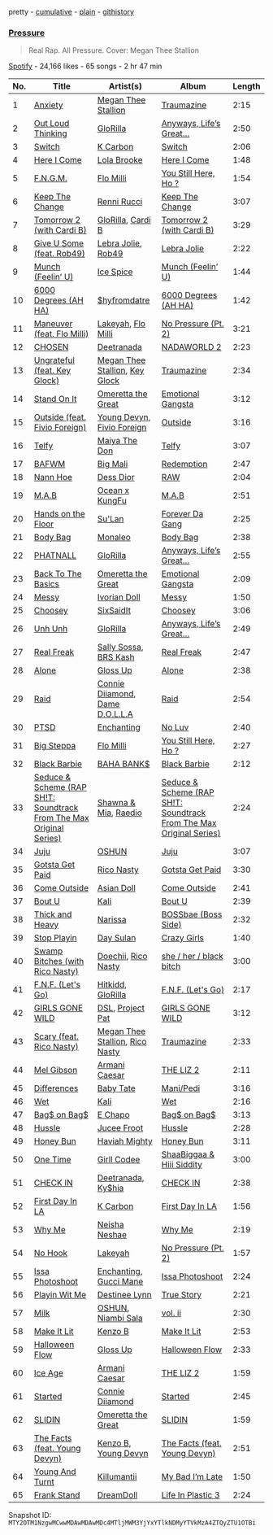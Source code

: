 pretty - [cumulative](/playlists/cumulative/37i9dQZF1DWZwCeILEyQAy.md) - [plain](/playlists/plain/37i9dQZF1DWZwCeILEyQAy) - [githistory](https://github.githistory.xyz/mackorone/spotify-playlist-archive/blob/main/playlists/plain/37i9dQZF1DWZwCeILEyQAy)

### [Pressure](https://open.spotify.com/playlist/37i9dQZF1DWZwCeILEyQAy)

> Real Rap\. All Pressure\. Cover: Megan Thee Stallion

[Spotify](https://open.spotify.com/user/spotify) - 24,166 likes - 65 songs - 2 hr 47 min

| No. | Title | Artist(s) | Album | Length |
|---|---|---|---|---|
| 1 | [Anxiety](https://open.spotify.com/track/6Ve9MNsl8OFg6rHd227bYh) | [Megan Thee Stallion](https://open.spotify.com/artist/181bsRPaVXVlUKXrxwZfHK) | [Traumazine](https://open.spotify.com/album/4YP0h2KGDb20eJuStnBvim) | 2:15 |
| 2 | [Out Loud Thinking](https://open.spotify.com/track/0EF2x6DfhDECvRVTdJvBDs) | [GloRilla](https://open.spotify.com/artist/2qoQgPAilErOKCwE2Y8wOG) | [Anyways, Life’s Great…](https://open.spotify.com/album/1kLWQJYzHP0kX6peGevMkC) | 2:50 |
| 3 | [Switch](https://open.spotify.com/track/5D4s8L8HQ1kh2YGbczUonD) | [K Carbon](https://open.spotify.com/artist/5LxoXQBUoD5oftz6xQLv9y) | [Switch](https://open.spotify.com/album/7EDiA9kZvIW9pcVFKB9cnh) | 2:06 |
| 4 | [Here I Come](https://open.spotify.com/track/24JTap3Y2LHb3icc5iIkNj) | [Lola Brooke](https://open.spotify.com/artist/2Ggj5XNlIb4Lnbqe307FyB) | [Here I Come](https://open.spotify.com/album/5yEN89IGBwa3y0tP2qWAnK) | 1:48 |
| 5 | [F.N.G.M.](https://open.spotify.com/track/1Dzr6fYP7xU0DHD4U7C6WG) | [Flo Milli](https://open.spotify.com/artist/08PvCOlef4xdOr20jFSTPd) | [You Still Here, Ho ?](https://open.spotify.com/album/42C76ZnwdWqEu6zs6NFW1A) | 1:54 |
| 6 | [Keep The Change](https://open.spotify.com/track/2VlR46jqhpWZKmD8RmZCWl) | [Renni Rucci](https://open.spotify.com/artist/5RnUS48fC3nHEjbKeb8TPz) | [Keep The Change](https://open.spotify.com/album/0KePZJdZrkswyYtFmY4ZzC) | 3:07 |
| 7 | [Tomorrow 2 \(with Cardi B\)](https://open.spotify.com/track/7KXVIAuw3m2hxZanrpSXS3) | [GloRilla](https://open.spotify.com/artist/2qoQgPAilErOKCwE2Y8wOG), [Cardi B](https://open.spotify.com/artist/4kYSro6naA4h99UJvo89HB) | [Tomorrow 2 \(with Cardi B\)](https://open.spotify.com/album/5o1xUBd8aM7qFhjlBXiIpb) | 3:29 |
| 8 | [Give U Some \(feat\. Rob49\)](https://open.spotify.com/track/1SDPlyCpP441BhYKcupxc0) | [Lebra Jolie](https://open.spotify.com/artist/3ej8SuMJzEgwFLe2lCBikV), [Rob49](https://open.spotify.com/artist/1jBoSSrbz9n4ehQWA4cZgB) | [Lebra Jolie](https://open.spotify.com/album/28zSKv6y1iWehsGpxGbpW6) | 2:22 |
| 9 | [Munch \(Feelin’ U\)](https://open.spotify.com/track/1jOgJN75btuUONIdf57vHz) | [Ice Spice](https://open.spotify.com/artist/3LZZPxNDGDFVSIPqf4JuEf) | [Munch \(Feelin’ U\)](https://open.spotify.com/album/0LgFPcU3P2HLGUtBQTBBpv) | 1:44 |
| 10 | [6000 Degrees \(AH HA\)](https://open.spotify.com/track/5no1uAP51SFQzZqITUxsfG) | [$hyfromdatre](https://open.spotify.com/artist/3f0iI02WmX2ozlN86BhnmC) | [6000 Degrees \(AH HA\)](https://open.spotify.com/album/4xX7TRWNeiqsCfCgGB5SkH) | 1:42 |
| 11 | [Maneuver \(feat\. Flo Milli\)](https://open.spotify.com/track/4bWGHob6LSJ6XV2NtEo5Zi) | [Lakeyah](https://open.spotify.com/artist/77gMBvQ2frbQAPyCeoYGm7), [Flo Milli](https://open.spotify.com/artist/08PvCOlef4xdOr20jFSTPd) | [No Pressure \(Pt\. 2\)](https://open.spotify.com/album/7qFvB2y0azbdCp9j1dyRai) | 3:21 |
| 12 | [CHOSEN](https://open.spotify.com/track/4iWKWmaiUfSsREuTD4C0Bs) | [Deetranada](https://open.spotify.com/artist/2wZt8FDVui01y98mChSK0t) | [NADAWORLD 2](https://open.spotify.com/album/2xvKxZaBXgG2VfzxL7Cftd) | 2:23 |
| 13 | [Ungrateful \(feat\. Key Glock\)](https://open.spotify.com/track/6vA7RdHmU23h3ygUPPFXz5) | [Megan Thee Stallion](https://open.spotify.com/artist/181bsRPaVXVlUKXrxwZfHK), [Key Glock](https://open.spotify.com/artist/0RESbWvOMyua0yuyVrztJ5) | [Traumazine](https://open.spotify.com/album/4YP0h2KGDb20eJuStnBvim) | 2:34 |
| 14 | [Stand On It](https://open.spotify.com/track/5vttUta1Kn5aDGiHopxozA) | [Omeretta the Great](https://open.spotify.com/artist/3wFzTRAvCLEACzbRmgBEHx) | [Emotional Gangsta](https://open.spotify.com/album/09wAIQk3bRrbBlNQZXBv2C) | 3:12 |
| 15 | [Outside \(feat\. Fivio Foreign\)](https://open.spotify.com/track/5zbxkF1osnZlRAknPax4D9) | [Young Devyn](https://open.spotify.com/artist/5JPJZcr0m2OkOEA1pagpSb), [Fivio Foreign](https://open.spotify.com/artist/14CHVeJGrR5xgUGQFV5BVM) | [Outside](https://open.spotify.com/album/0qWG2omWgkNk3bgF7CqgEA) | 3:16 |
| 16 | [Telfy](https://open.spotify.com/track/4vj1VHAC9n8ZodCqdnauS7) | [Maiya The Don](https://open.spotify.com/artist/6S6u5pS5ywg7rv50rhpobQ) | [Telfy](https://open.spotify.com/album/6jzTgp5UKMbNgqbTbKbDZo) | 3:07 |
| 17 | [BAFWM](https://open.spotify.com/track/47q42DLArt5uwS8oQso7Yy) | [Big Mali](https://open.spotify.com/artist/7x34WSbxJuJnz7pMPWg4Yz) | [Redemption](https://open.spotify.com/album/3WGdvwAomZimfvzf1GT0Er) | 2:47 |
| 18 | [Nann Hoe](https://open.spotify.com/track/3umaJVPB3ux55pcPAUNOZn) | [Dess Dior](https://open.spotify.com/artist/1RnSjp7u3KIyEJbRiQLs9O) | [RAW](https://open.spotify.com/album/7qjfG80Q4046ra6Pvn6yLc) | 2:04 |
| 19 | [M.A.B](https://open.spotify.com/track/7mU3sIIQtsJ3PlHfMX3rtJ) | [Ocean x KungFu](https://open.spotify.com/artist/1WEXyd2RFcNvcHbCydwP78) | [M.A.B](https://open.spotify.com/album/5snNIfBKB1GssrKQg8zW2c) | 2:51 |
| 20 | [Hands on the Floor](https://open.spotify.com/track/0dXjSZ5dX51mZaynbdQeWH) | [Su'Lan](https://open.spotify.com/artist/5Z76BEGQXFYvZxbJx9fL4g) | [Forever Da Gang](https://open.spotify.com/album/1DWBzaZdbcePhYHTDOfi8p) | 2:25 |
| 21 | [Body Bag](https://open.spotify.com/track/04b0tLlmpRhukCXaXT6l2J) | [Monaleo](https://open.spotify.com/artist/2sflbTtCirog5VxD6jPAfb) | [Body Bag](https://open.spotify.com/album/1uGar7MLJx7xRxSttyCw75) | 2:38 |
| 22 | [PHATNALL](https://open.spotify.com/track/3HEiAAH5AdjA3ac3aVTQpE) | [GloRilla](https://open.spotify.com/artist/2qoQgPAilErOKCwE2Y8wOG) | [Anyways, Life’s Great…](https://open.spotify.com/album/1kLWQJYzHP0kX6peGevMkC) | 2:55 |
| 23 | [Back To The Basics](https://open.spotify.com/track/0zKpWmBCHseu9ewM1BUII7) | [Omeretta the Great](https://open.spotify.com/artist/3wFzTRAvCLEACzbRmgBEHx) | [Emotional Gangsta](https://open.spotify.com/album/09wAIQk3bRrbBlNQZXBv2C) | 2:09 |
| 24 | [Messy](https://open.spotify.com/track/6BDfPXdc5LePckeLSN9z8I) | [Ivorian Doll](https://open.spotify.com/artist/5zWJtrglcTFohMajO2qrgd) | [Messy](https://open.spotify.com/album/6EMJGoV0haYpSrqH3pSwzO) | 1:50 |
| 25 | [Choosey](https://open.spotify.com/track/3ARj9nbJqRHqAGWYIUJ8XR) | [SixSaidIt](https://open.spotify.com/artist/4SBh3nHzdDKtubyOjpkhlb) | [Choosey](https://open.spotify.com/album/5TuXEia8HdUU3I1CIK5ldq) | 3:06 |
| 26 | [Unh Unh](https://open.spotify.com/track/6NBGEI2cU71eT8wM98bF2d) | [GloRilla](https://open.spotify.com/artist/2qoQgPAilErOKCwE2Y8wOG) | [Anyways, Life’s Great…](https://open.spotify.com/album/1kLWQJYzHP0kX6peGevMkC) | 2:49 |
| 27 | [Real Freak](https://open.spotify.com/track/6ThKqlrpzhNKuTLTlhTgl9) | [Sally Sossa](https://open.spotify.com/artist/58q28H7IgX06YXkPvUtGgR), [BRS Kash](https://open.spotify.com/artist/5jJjvmEwRr8epuGZq4eUUa) | [Real Freak](https://open.spotify.com/album/3U6P2BvHZCOuUIl80VQCgq) | 2:47 |
| 28 | [Alone](https://open.spotify.com/track/4dRnee7aZfEe4DKBIY7otj) | [Gloss Up](https://open.spotify.com/artist/7eDFwYpqsAROCZibWYr5C1) | [Alone](https://open.spotify.com/album/3FzO2HSNQXKeT6XVeeEgws) | 2:38 |
| 29 | [Raid](https://open.spotify.com/track/3AzAbVJqwsnrO5eqqH8pQB) | [Connie Diiamond](https://open.spotify.com/artist/0XJA8RpM6VgQeIYzjnP8wK), [Dame D.O.L.L.A](https://open.spotify.com/artist/6H6svVOQLsIH1uK7KedZoQ) | [Raid](https://open.spotify.com/album/6OCUNppa3p86QjYrMQYzum) | 2:54 |
| 30 | [PTSD](https://open.spotify.com/track/3iKgOBVydNBwzWxucBI3n4) | [Enchanting](https://open.spotify.com/artist/26XGM4cZDcTgrXo1nis5HT) | [No Luv](https://open.spotify.com/album/3dWR4DigMGjegp0NPBfAV7) | 2:40 |
| 31 | [Big Steppa](https://open.spotify.com/track/4wS4YABWUMDxcbImu3llWL) | [Flo Milli](https://open.spotify.com/artist/08PvCOlef4xdOr20jFSTPd) | [You Still Here, Ho ?](https://open.spotify.com/album/42C76ZnwdWqEu6zs6NFW1A) | 2:27 |
| 32 | [Black Barbie](https://open.spotify.com/track/7vtIPEv0Oom2B5XWh6aSil) | [BAHA BANK$](https://open.spotify.com/artist/0RCAPjosUl0X0PehJ5GKJz) | [Black Barbie](https://open.spotify.com/album/29Z0vuw4ddQvCM0mKE5gJu) | 2:12 |
| 33 | [Seduce & Scheme \(RAP SH!T: Soundtrack From The Max Original Series\)](https://open.spotify.com/track/7soX1jrCsDhZdwikQiiibk) | [Shawna & Mia](https://open.spotify.com/artist/1IbE7R5bQCSBeMhVRbWnU7), [Raedio](https://open.spotify.com/artist/0txgDz2yNToARuN2vD7SWD) | [Seduce & Scheme \(RAP SH!T: Soundtrack From The Max Original Series\)](https://open.spotify.com/album/1Vv0VzKUziAaDRqZyJteBh) | 2:24 |
| 34 | [Juju](https://open.spotify.com/track/7xuESPkxcB2GjA4uCRabC8) | [OSHUN](https://open.spotify.com/artist/3sGyf3EDcvQ4PB9AGIg84M) | [Juju](https://open.spotify.com/album/6iLM2134dGaPKx3eWCyNC0) | 3:07 |
| 35 | [Gotsta Get Paid](https://open.spotify.com/track/05NtQ4hY7LiPApiQrA5P5c) | [Rico Nasty](https://open.spotify.com/artist/2OaHYHb2XcFPvqL3VsyPzU) | [Gotsta Get Paid](https://open.spotify.com/album/0NKxUky8rIoZ2fTeXEIMku) | 3:30 |
| 36 | [Come Outside](https://open.spotify.com/track/7GUfVFTW0A0tJsfXOHSo9R) | [Asian Doll](https://open.spotify.com/artist/4guK7U9J36z76E1tWecJ0J) | [Come Outside](https://open.spotify.com/album/43KMwZRQfScNnsSKdjWliV) | 2:41 |
| 37 | [Bout U](https://open.spotify.com/track/3QWiUcQwaFsR7a4U1zOKmX) | [Kali](https://open.spotify.com/artist/1YRqgFNXqRyMDRr8ClS1NL) | [Bout U](https://open.spotify.com/album/3rvffEg9rXY78ubquxxwOX) | 2:39 |
| 38 | [Thick and Heavy](https://open.spotify.com/track/2XhODxnDAaEY8qiij4kWkf) | [Narissa](https://open.spotify.com/artist/5bOCbA2WfZgcFQyT64V76q) | [BOSSbae \(Boss Side\)](https://open.spotify.com/album/66WbpYWWQxmodFmj2JJv5e) | 2:32 |
| 39 | [Stop Playin](https://open.spotify.com/track/3dMS8mbPjRvGgiWPobV5lP) | [Day Sulan](https://open.spotify.com/artist/5wrJuArO5sOmhl2QJ1Z0sk) | [Crazy Girls](https://open.spotify.com/album/4v2qjXfnaXaqzjeAgG2ArU) | 1:40 |
| 40 | [Swamp Bitches \(with Rico Nasty\)](https://open.spotify.com/track/2aOG6jVZnTqZwEhjGTcFMM) | [Doechii](https://open.spotify.com/artist/4E2rKHVDssGJm2SCDOMMJB), [Rico Nasty](https://open.spotify.com/artist/2OaHYHb2XcFPvqL3VsyPzU) | [she / her / black bitch](https://open.spotify.com/album/0MndM4dEwGOjtuKE1aP2Tb) | 3:00 |
| 41 | [F.N.F\. \(Let's Go\)](https://open.spotify.com/track/1vrFJDrysqmsNAgyjBzx4f) | [Hitkidd](https://open.spotify.com/artist/5pR1zWq3UPsOpW1pTWayLf), [GloRilla](https://open.spotify.com/artist/2qoQgPAilErOKCwE2Y8wOG) | [F.N.F\. \(Let's Go\)](https://open.spotify.com/album/1FkcZKerCfWg4nUItVHf9B) | 2:17 |
| 42 | [GIRLS GONE WILD](https://open.spotify.com/track/15DRX5FNMYOUkk0SYD3RAz) | [DSL](https://open.spotify.com/artist/3ZfddMr5wPjHHJUCDtKysj), [Project Pat](https://open.spotify.com/artist/08Ld63UgKrJ0nZnCkzHtzc) | [GIRLS GONE WILD](https://open.spotify.com/album/6h2d73S7Wiits2FChXjvvl) | 3:12 |
| 43 | [Scary \(feat\. Rico Nasty\)](https://open.spotify.com/track/0QWauSvdEXExwUUDa4QCsj) | [Megan Thee Stallion](https://open.spotify.com/artist/181bsRPaVXVlUKXrxwZfHK), [Rico Nasty](https://open.spotify.com/artist/2OaHYHb2XcFPvqL3VsyPzU) | [Traumazine](https://open.spotify.com/album/4YP0h2KGDb20eJuStnBvim) | 2:33 |
| 44 | [Mel Gibson](https://open.spotify.com/track/7zMJKI6mD8IaThzNTNXNeY) | [Armani Caesar](https://open.spotify.com/artist/53S3boqktbqiB1JfHzsu1f) | [THE LIZ 2](https://open.spotify.com/album/1dqLryXYQroTAyTfGfb6F0) | 2:11 |
| 45 | [Differences](https://open.spotify.com/track/7fMwzEtUwvaV45uArYs2Uv) | [Baby Tate](https://open.spotify.com/artist/3IJ21966TwNZI24MwZHMu4) | [Mani/Pedi](https://open.spotify.com/album/1PggRLfABCLlNktVA64NDh) | 3:16 |
| 46 | [Wet](https://open.spotify.com/track/4RCwUGboTNqqrY2tgy37nF) | [Kali](https://open.spotify.com/artist/1YRqgFNXqRyMDRr8ClS1NL) | [Wet](https://open.spotify.com/album/31TtTfGTyqjNQvTXa6Ig9u) | 2:16 |
| 47 | [Bag$ on Bag$](https://open.spotify.com/track/1zsjjr1BXuxkA83TZlcQFY) | [E Chapo](https://open.spotify.com/artist/1B1yx0TYWWvufQuFoRqnL6) | [Bag$ on Bag$](https://open.spotify.com/album/6ldurV96sDvUIeJ6H5m1dM) | 3:13 |
| 48 | [Hussle](https://open.spotify.com/track/6dZ8Byzg5XtCa5NdmRuzfn) | [Jucee Froot](https://open.spotify.com/artist/7BtDOCA9U1krM87JITg6bF) | [Hussle](https://open.spotify.com/album/6TX5qO0vgu0QAMFpx9g5Kk) | 2:28 |
| 49 | [Honey Bun](https://open.spotify.com/track/20f6NKhIFA61Sw4bjYKHu7) | [Haviah Mighty](https://open.spotify.com/artist/3UROQ34SGxV7h71Z3Gqp8u) | [Honey Bun](https://open.spotify.com/album/4JYcG0gR8kCJ6rd3mKB3hm) | 3:11 |
| 50 | [One Time](https://open.spotify.com/track/7jxcUErTR6k32uunWgVbgl) | [Girll Codee](https://open.spotify.com/artist/2yNSw1444IAEFmZBDr9saO) | [ShaaBiggaa & Hiii Siddity](https://open.spotify.com/album/4mT8qhNHsh2cxrY3TSCEqM) | 3:00 |
| 51 | [CHECK IN](https://open.spotify.com/track/5IkL3uOBNhkXoyG8NkSNHY) | [Deetranada](https://open.spotify.com/artist/2wZt8FDVui01y98mChSK0t), [Ky$hia](https://open.spotify.com/artist/5g3QyuruqPVJplxTxIxAyK) | [CHECK IN](https://open.spotify.com/album/1SYTg7nRTnrI3lFz9QqxPk) | 2:38 |
| 52 | [First Day In LA](https://open.spotify.com/track/1OdtpdyOeGpYtlTfekIWAJ) | [K Carbon](https://open.spotify.com/artist/5LxoXQBUoD5oftz6xQLv9y) | [First Day In LA](https://open.spotify.com/album/3M5P1wm4AVl1sIeVOjFt0B) | 1:56 |
| 53 | [Why Me](https://open.spotify.com/track/58t3CCrolRpZOsuAMdDZSQ) | [Neisha Neshae](https://open.spotify.com/artist/7IAHqUnycA5bsMGTVxmqJg) | [Why Me](https://open.spotify.com/album/4i9hsqsasNXuj6RXXAtyXE) | 2:19 |
| 54 | [No Hook](https://open.spotify.com/track/2qPevuRQkYmm5dvJYWDCny) | [Lakeyah](https://open.spotify.com/artist/77gMBvQ2frbQAPyCeoYGm7) | [No Pressure \(Pt\. 2\)](https://open.spotify.com/album/7qFvB2y0azbdCp9j1dyRai) | 1:57 |
| 55 | [Issa Photoshoot](https://open.spotify.com/track/49MICz2iDO0E4suYyVYr62) | [Enchanting](https://open.spotify.com/artist/26XGM4cZDcTgrXo1nis5HT), [Gucci Mane](https://open.spotify.com/artist/13y7CgLHjMVRMDqxdx0Xdo) | [Issa Photoshoot](https://open.spotify.com/album/2e4aU3kX5YwcF1e52ZXeF0) | 2:24 |
| 56 | [Playin Wit Me](https://open.spotify.com/track/4j3XWdDzWeqvpRb02OE8hj) | [Destinee Lynn](https://open.spotify.com/artist/7JSfvsQiJjdbYMRDMv1q17) | [True Story](https://open.spotify.com/album/7ecOfBUdKw60vyTNzYOkFb) | 2:21 |
| 57 | [Milk](https://open.spotify.com/track/3VbIkQrKpjRKNSM4comIyC) | [OSHUN](https://open.spotify.com/artist/3sGyf3EDcvQ4PB9AGIg84M), [Niambi Sala](https://open.spotify.com/artist/0Puf9JFBSDWcztt6hktkqL) | [vol\. ii](https://open.spotify.com/album/514gRyBabmSml58MSBwNHG) | 2:30 |
| 58 | [Make It Lit](https://open.spotify.com/track/17UlPmEGyHxCC3BMRv9Kel) | [Kenzo B](https://open.spotify.com/artist/2jllUNKJ1Zc0ycZs8NEMmH) | [Make It Lit](https://open.spotify.com/album/5ItLGaYeJEH6C1h4iSKoDH) | 2:53 |
| 59 | [Halloween Flow](https://open.spotify.com/track/3egVNaIw2ySbYKwqYgZiAX) | [Gloss Up](https://open.spotify.com/artist/7eDFwYpqsAROCZibWYr5C1) | [Halloween Flow](https://open.spotify.com/album/19E9DLLVGzf9aYAEoy7lwa) | 2:33 |
| 60 | [Ice Age](https://open.spotify.com/track/7pdgrwGIXAFnimqidxR3eV) | [Armani Caesar](https://open.spotify.com/artist/53S3boqktbqiB1JfHzsu1f) | [THE LIZ 2](https://open.spotify.com/album/1dqLryXYQroTAyTfGfb6F0) | 1:59 |
| 61 | [Started](https://open.spotify.com/track/2hI0o8DTlizL7NMKsbJ0YS) | [Connie Diiamond](https://open.spotify.com/artist/0XJA8RpM6VgQeIYzjnP8wK) | [Started](https://open.spotify.com/album/6Sgf8YkooBgXIMxrGVb6Jb) | 2:45 |
| 62 | [SLIDIN](https://open.spotify.com/track/6MX37FJ73QJM4QdtFn5v5B) | [Omeretta the Great](https://open.spotify.com/artist/3wFzTRAvCLEACzbRmgBEHx) | [SLIDIN](https://open.spotify.com/album/0LwTsPggKFPtaDs7DKEIAv) | 1:59 |
| 63 | [The Facts \(feat\. Young Devyn\)](https://open.spotify.com/track/6BnVq5uTzM1w0xVgoXaDFz) | [Kenzo B](https://open.spotify.com/artist/2jllUNKJ1Zc0ycZs8NEMmH), [Young Devyn](https://open.spotify.com/artist/5JPJZcr0m2OkOEA1pagpSb) | [The Facts \(feat\. Young Devyn\)](https://open.spotify.com/album/7B2yY2hUEafca5pbgyWi9t) | 2:51 |
| 64 | [Young And Turnt](https://open.spotify.com/track/6J5bbXGG1GdDxIYex4tSg5) | [Killumantii](https://open.spotify.com/artist/3uihH9rY2n7IgCkO0Rjbe1) | [My Bad I’m Late](https://open.spotify.com/album/5t7W5Ds5cX4fMs8l1lFIIN) | 1:50 |
| 65 | [Frank Stand](https://open.spotify.com/track/1N5SH55Gn5HfW3kZVTtw46) | [DreamDoll](https://open.spotify.com/artist/1nsdnHv49z0H5oPj3sJ3to) | [Life In Plastic 3](https://open.spotify.com/album/1dBsWvtX0Ji3sMHKjvjEyR) | 2:24 |

Snapshot ID: `MTY2OTM1NzgwMCwwMDAwMDAwMDc4MTljMWM3YjYxYTlkNDMyYTVkMzA4ZTQyZTU1OTBi`
